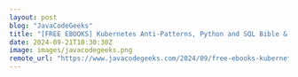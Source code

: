 ```yaml
---
layout: post
blog: "JavaCodeGeeks"
title: "[FREE EBOOKS] Kubernetes Anti-Patterns, Python and SQL Bible & Four More Best Selling Titles"
date: 2024-09-21T10:30:30Z
image: images/javacodegeeks.png
remote_url: "https://www.javacodegeeks.com/2024/09/free-ebooks-kubernetes-anti-patterns-python-and-sql-bible-four-more-best-selling-titles.html"
---
```

